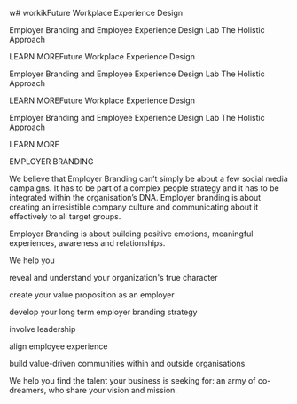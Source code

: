 w# workikFuture Workplace Experience Design


Employer Branding and Employee Experience Design Lab
The Holistic Approach

LEARN MOREFuture Workplace Experience Design


Employer Branding and Employee Experience Design Lab
The Holistic Approach

LEARN MOREFuture Workplace Experience Design


Employer Branding and Employee Experience Design Lab
The Holistic Approach

LEARN MORE

EMPLOYER BRANDING

 
We believe that Employer Branding can’t simply be about a few social media campaigns. It has to be part of a complex people strategy and it has to be integrated within the organisation’s DNA. Employer branding is about creating an irresistible company culture and communicating about it effectively to all target groups.

Employer Branding is about building positive emotions, meaningful experiences, awareness and relationships.

We help you

reveal and understand your organization's true character

create your value proposition as an employer

develop your long term employer branding strategy

involve leadership

align employee experience

build value-driven communities within and outside organisations

We help you find the talent your business is seeking for: an army of co-dreamers, who share your vision and mission.
